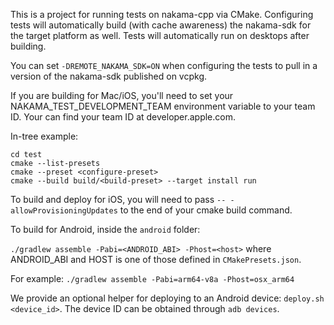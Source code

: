 This is a project for running tests on nakama-cpp via CMake. Configuring tests will automatically build (with cache awareness) the nakama-sdk for the target platform as well. Tests will automatically run on desktops after building.

You can set `-DREMOTE_NAKAMA_SDK=ON` when configuring the tests to pull in a version of the nakama-sdk published on vcpkg.

If you are building for Mac/iOS, you'll need to set your NAKAMA_TEST_DEVELOPMENT_TEAM environment variable to your team ID. Your can find your team ID at developer.apple.com.

In-tree example:
```
cd test
cmake --list-presets
cmake --preset <configure-preset>
cmake --build build/<build-preset> --target install run
```

To build and deploy for iOS, you will need to pass `-- -allowProvisioningUpdates` to the end of your cmake build command.

To build for Android, inside the `android` folder:

`./gradlew assemble -Pabi=<ANDROID_ABI> -Phost=<host>` where ANDROID_ABI and HOST is one of those defined in `CMakePresets.json`.

For example:
`./gradlew assemble -Pabi=arm64-v8a -Phost=osx_arm64`

We provide an optional helper for deploying to an Android device: `deploy.sh <device_id>`. The device ID can be obtained through `adb devices`.
